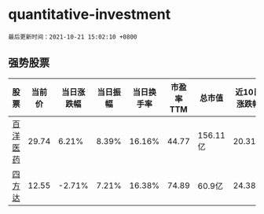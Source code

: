 # quantitative-investment

`最后更新时间：2021-10-21 15:02:10 +0800`

## 强势股票

|股票|当前价|当日涨跌幅|当日振幅|当日换手率|市盈率TTM|总市值|近10日涨跌幅|
|----|----|----|----|----|----|----|----|
|[百洋医药](https://xueqiu.com/S/SZ301015)|29.74|6.21%|8.39%|16.16%|44.77|156.11亿|20.31%|
|[四方达](https://xueqiu.com/S/SZ300179)|12.55|-2.71%|7.21%|16.38%|74.89|60.9亿|24.38%|
